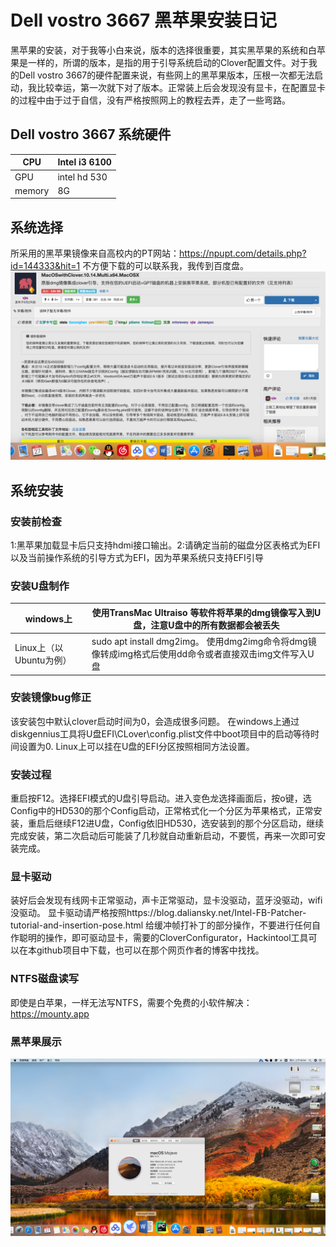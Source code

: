 # Dell vostro 3667 黑苹果安装日记
黑苹果的安装，对于我等小白来说，版本的选择很重要，其实黑苹果的系统和白苹果是一样的，所谓的版本，是指的用于引导系统启动的Clover配置文件。对于我的Dell  vostro 3667的硬件配置来说，有些网上的黑苹果版本，压根一次都无法启动，我比较幸运，第一次就下对了版本。正常装上后会发现没有显卡，在配置显卡的过程中由于过于自信，没有严格按照网上的教程去弄，走了一些弯路。

## Dell vostro 3667 系统硬件

CPU | Intel i3 6100
----|---------------
GPU | intel hd 530
memory | 8G


## 系统选择
所采用的黑苹果镜像来自高校内的PT网站：https://npupt.com/details.php?id=144333&hit=1 不方便下载的可以联系我，我传到百度盘。
![黑苹果镜像](/pic1.png)


## 系统安装
### 安装前检查
1:黑苹果加载显卡后只支持hdmi接口输出。2:请确定当前的磁盘分区表格式为EFI以及当前操作系统的引导方式为EFI，因为苹果系统只支持EFI引导

### 安装U盘制作
windows上 | 使用TransMac Ultraiso 等软件将苹果的dmg镜像写入到U盘，注意U盘中的所有数据都会被丢失
-----------------------|-----------------------------------------------------------------------------
Linux上（以Ubuntu为例）| sudo apt install dmg2img。 使用dmg2img命令将dmg镜像转成img格式后使用dd命令或者直接双击img文件写入U盘

### 安装镜像bug修正
该安装包中默认clover启动时间为0，会造成很多问题。 在windows上通过diskgennius工具将U盘EFI\CLover\config.plist文件中boot项目中的启动等待时间设置为0.  Linux上可以挂在U盘的EFI分区按照相同方法设置。

### 安装过程
重启按F12。选择EFI模式的U盘引导启动。进入变色龙选择画面后，按o键，选Config中的HD530的那个Config启动，正常格式化一个分区为苹果格式，正常安装，重启后继续F12进U盘，Config依旧HD530，选安装到的那个分区启动，继续完成安装，第二次启动后可能装了几秒就自动重新启动，不要慌，再来一次即可安装完成。

### 显卡驱动
装好后会发现有线网卡正常驱动，声卡正常驱动，显卡没驱动，蓝牙没驱动，wifi没驱动。
显卡驱动请严格按照https://blog.daliansky.net/Intel-FB-Patcher-tutorial-and-insertion-pose.html 给缓冲帧打补丁的部分操作，不要进行任何自作聪明的操作，即可驱动显卡，需要的CloverConfigurator，Hackintool工具可以在本github项目中下载，也可以在那个网页作者的博客中找找。

### NTFS磁盘读写
即使是白苹果，一样无法写NTFS，需要个免费的小软件解决：https://mounty.app

### 黑苹果展示
![黑苹果展示](/pic2.png)





